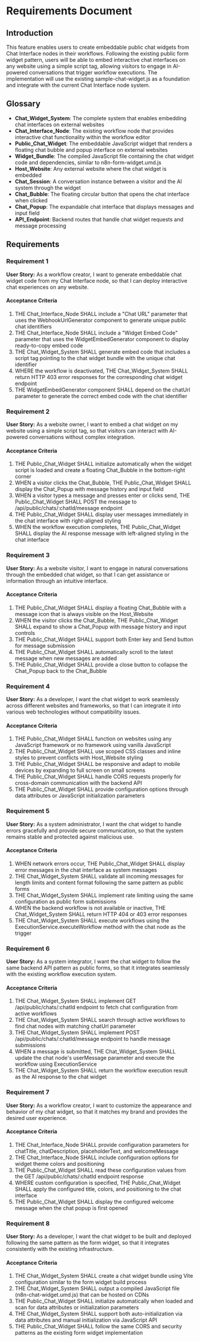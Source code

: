 # Requirements Document

## Introduction

This feature enables users to create embeddable public chat widgets from Chat Interface nodes in their workflows. Following the existing public form widget pattern, users will be able to embed interactive chat interfaces on any website using a simple script tag, allowing visitors to engage in AI-powered conversations that trigger workflow executions. The implementation will use the existing sample-chat-widget.js as a foundation and integrate with the current Chat Interface node system.

## Glossary

- **Chat_Widget_System**: The complete system that enables embedding chat interfaces on external websites
- **Chat_Interface_Node**: The existing workflow node that provides interactive chat functionality within the workflow editor
- **Public_Chat_Widget**: The embeddable JavaScript widget that renders a floating chat bubble and popup interface on external websites
- **Widget_Bundle**: The compiled JavaScript file containing the chat widget code and dependencies, similar to n8n-form-widget.umd.js
- **Host_Website**: Any external website where the chat widget is embedded
- **Chat_Session**: A conversation instance between a visitor and the AI system through the widget
- **Chat_Bubble**: The floating circular button that opens the chat interface when clicked
- **Chat_Popup**: The expandable chat interface that displays messages and input field
- **API_Endpoint**: Backend routes that handle chat widget requests and message processing

## Requirements

### Requirement 1

**User Story:** As a workflow creator, I want to generate embeddable chat widget code from my Chat Interface node, so that I can deploy interactive chat experiences on any website.

#### Acceptance Criteria

1. THE Chat_Interface_Node SHALL include a "Chat URL" parameter that uses the WebhookUrlGenerator component to generate unique public chat identifiers
2. THE Chat_Interface_Node SHALL include a "Widget Embed Code" parameter that uses the WidgetEmbedGenerator component to display ready-to-copy embed code
3. THE Chat_Widget_System SHALL generate embed code that includes a script tag pointing to the chat widget bundle with the unique chat identifier
4. WHERE the workflow is deactivated, THE Chat_Widget_System SHALL return HTTP 403 error responses for the corresponding chat widget endpoint
5. THE WidgetEmbedGenerator component SHALL depend on the chatUrl parameter to generate the correct embed code with the chat identifier

### Requirement 2

**User Story:** As a website owner, I want to embed a chat widget on my website using a simple script tag, so that visitors can interact with AI-powered conversations without complex integration.

#### Acceptance Criteria

1. THE Public_Chat_Widget SHALL initialize automatically when the widget script is loaded and create a floating Chat_Bubble in the bottom-right corner
2. WHEN a visitor clicks the Chat_Bubble, THE Public_Chat_Widget SHALL display the Chat_Popup with message history and input field
3. WHEN a visitor types a message and presses enter or clicks send, THE Public_Chat_Widget SHALL POST the message to /api/public/chats/:chatId/message endpoint
4. THE Public_Chat_Widget SHALL display user messages immediately in the chat interface with right-aligned styling
5. WHEN the workflow execution completes, THE Public_Chat_Widget SHALL display the AI response message with left-aligned styling in the chat interface

### Requirement 3

**User Story:** As a website visitor, I want to engage in natural conversations through the embedded chat widget, so that I can get assistance or information through an intuitive interface.

#### Acceptance Criteria

1. THE Public_Chat_Widget SHALL display a floating Chat_Bubble with a message icon that is always visible on the Host_Website
2. WHEN the visitor clicks the Chat_Bubble, THE Public_Chat_Widget SHALL expand to show a Chat_Popup with message history and input controls
3. THE Public_Chat_Widget SHALL support both Enter key and Send button for message submission
4. THE Public_Chat_Widget SHALL automatically scroll to the latest message when new messages are added
5. THE Public_Chat_Widget SHALL provide a close button to collapse the Chat_Popup back to the Chat_Bubble

### Requirement 4

**User Story:** As a developer, I want the chat widget to work seamlessly across different websites and frameworks, so that I can integrate it into various web technologies without compatibility issues.

#### Acceptance Criteria

1. THE Public_Chat_Widget SHALL function on websites using any JavaScript framework or no framework using vanilla JavaScript
2. THE Public_Chat_Widget SHALL use scoped CSS classes and inline styles to prevent conflicts with Host_Website styling
3. THE Public_Chat_Widget SHALL be responsive and adapt to mobile devices by expanding to full screen on small screens
4. THE Public_Chat_Widget SHALL handle CORS requests properly for cross-domain communication with the backend API
5. THE Public_Chat_Widget SHALL provide configuration options through data attributes or JavaScript initialization parameters

### Requirement 5

**User Story:** As a system administrator, I want the chat widget to handle errors gracefully and provide secure communication, so that the system remains stable and protected against malicious use.

#### Acceptance Criteria

1. WHEN network errors occur, THE Public_Chat_Widget SHALL display error messages in the chat interface as system messages
2. THE Chat_Widget_System SHALL validate all incoming messages for length limits and content format following the same pattern as public forms
3. THE Chat_Widget_System SHALL implement rate limiting using the same configuration as public form submissions
4. WHEN the backend workflow is not available or inactive, THE Chat_Widget_System SHALL return HTTP 404 or 403 error responses
5. THE Chat_Widget_System SHALL execute workflows using the ExecutionService.executeWorkflow method with the chat node as the trigger

### Requirement 6

**User Story:** As a system integrator, I want the chat widget to follow the same backend API pattern as public forms, so that it integrates seamlessly with the existing workflow execution system.

#### Acceptance Criteria

1. THE Chat_Widget_System SHALL implement GET /api/public/chats/:chatId endpoint to fetch chat configuration from active workflows
2. THE Chat_Widget_System SHALL search through active workflows to find chat nodes with matching chatUrl parameter
3. THE Chat_Widget_System SHALL implement POST /api/public/chats/:chatId/message endpoint to handle message submissions
4. WHEN a message is submitted, THE Chat_Widget_System SHALL update the chat node's userMessage parameter and execute the workflow using ExecutionService
5. THE Chat_Widget_System SHALL return the workflow execution result as the AI response to the chat widget

### Requirement 7

**User Story:** As a workflow creator, I want to customize the appearance and behavior of my chat widget, so that it matches my brand and provides the desired user experience.

#### Acceptance Criteria

1. THE Chat_Interface_Node SHALL provide configuration parameters for chatTitle, chatDescription, placeholderText, and welcomeMessage
2. THE Chat_Interface_Node SHALL include configuration options for widget theme colors and positioning
3. THE Public_Chat_Widget SHALL read these configuration values from the GET /api/public/chats/:chatId endpoint response
4. WHERE custom configuration is specified, THE Public_Chat_Widget SHALL apply the configured title, colors, and positioning to the chat interface
5. THE Public_Chat_Widget SHALL display the configured welcome message when the chat popup is first opened

### Requirement 8

**User Story:** As a developer, I want the chat widget to be built and deployed following the same pattern as the form widget, so that it integrates consistently with the existing infrastructure.

#### Acceptance Criteria

1. THE Chat_Widget_System SHALL create a chat widget bundle using Vite configuration similar to the form widget build process
2. THE Chat_Widget_System SHALL output a compiled JavaScript file (n8n-chat-widget.umd.js) that can be hosted on CDNs
3. THE Public_Chat_Widget SHALL initialize automatically when loaded and scan for data attributes or initialization parameters
4. THE Chat_Widget_System SHALL support both auto-initialization via data attributes and manual initialization via JavaScript API
5. THE Public_Chat_Widget SHALL follow the same CORS and security patterns as the existing form widget implementation